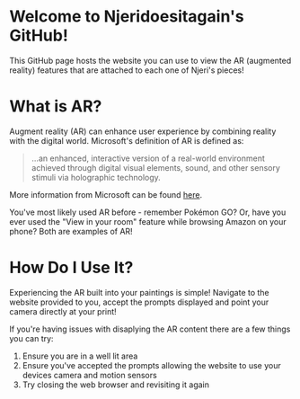 # Welcome to Njeridoesitagain's GitHub!

This GitHub page hosts the website you can use to view the AR (augmented reality) features that are attached to each one of Njeri's pieces!

# What is AR?

Augment reality (AR) can enhance user experience by combining reality with the digital world. Microsoft's definition of AR is defined as: 
>...an enhanced, interactive version of a real-world environment achieved through digital visual elements, sound, and other sensory stimuli via holographic technology. 

More information from Microsoft can be found [here](https://dynamics.microsoft.com/en-ca/mixed-reality/guides/what-is-augmented-reality-ar/).

You've most likely used AR before - remember Pokémon GO? Or, have you ever used the "View in your room" feature while browsing Amazon on your phone? Both are examples of AR!

# How Do I Use It?

Experiencing the AR built into your paintings is simple! Navigate to the website provided to you, accept the prompts displayed and point your camera directly at your print!

If you're having issues with disaplying the AR content there are a few things you can try:
1. Ensure you are in a well lit area
2. Ensure you've accepted the prompts allowing the website to use your devices camera and motion sensors
3. Try closing the web browser and revisiting it again
